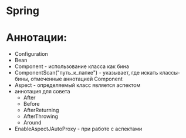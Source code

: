# Spring

# Аннотации:
- Configuration
- Bean
- Component - использование класса как бина
- ComponentScan("путь_к_папке") - указывает, где искать классы-бины, отмеченные аннотацией Component
- Aspect - определяемый класс является аспектом
- аннотация для совета
  - After
  - Before
  - AfterReturning
  - AfterThrowing
  - Around
- EnableAspectJAutoProxy - <span style="color: 'red'">при работе с аспектами</span>
